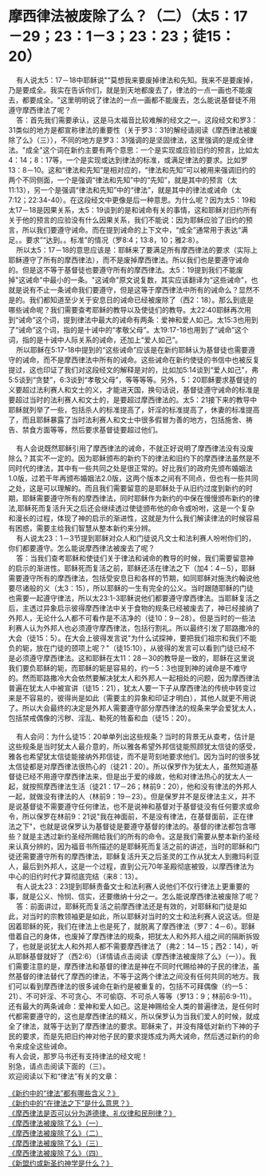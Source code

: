 # 摩西律法被废除了么？（二）（太5：17－29；23：1－3；23：23；徒15：20）



<p>&nbsp; &nbsp; 有人说太5：17－18中耶稣说"“莫想我来要废掉律法和先知。我来不是要废掉，乃是要成全。我实在告诉你们，就是到天地都废去了，律法的一点一画也不能废去，都要成全。"这里明明说了律法的一点一画都不能废去，怎么能说基督徒不用遵守摩西律法了呢？<br />
&nbsp; &nbsp; 答：首先我们需要承认，这是马太福音比较难解的经文之一。这段经文和罗3：31类似的地方是都宣称律法的重要性（关于罗3：31的解经请阅读《摩西律法被废除了么》（三）），不同的地方是罗3：31强调的是坚固律法，这里强调的是成全律法。"成全"这个词在新约主要有两个意思：一个是实现或应验旧约的预言，比如太4：14；8：17等，一个是实现或达到律法的标准，或满足律法的要求。比如罗13：8－10。这和“律法和先知”是相对应的，“律法和先知”可以被用来强调旧约的两个不同侧面，一个是强调“律法和先知”中的“先知”，就是其中的预言（太11:13），另一个是强调“律法和先知”中的“律法”，就是其中的律法或诫命（太7:12；22:34-40）。在这段经文中更像是后一种意思。为什么呢？因为太5：19和太17－18是因果关系，太5：19谈到的是和诫命有关的事情，这和耶稣对旧约所有关于他的预言的应验没有什么因果关系，我们不能说：因为耶稣应验了旧约的预言，所以我们要遵守诫命。而在提到诫命的上下文中，“成全”通常用于表达“满足。。要求”“达到。。标准”的情况（罗8:4；13:8，10；雅2:8）。<br />
&nbsp; &nbsp; 所以太5：17－18的意思应该是：耶稣来了要满足所有摩西律法的要求（实际上耶稣遵守了所有的摩西律法），而不是废掉摩西律法。所以我们也是要遵守诫命的。但是这不等于基督徒也要遵守所有的摩西律法。太5：19提到我们不能废掉"这诫命"中最小的一条。"这诫命"原文说复数，其实应该翻译为“这些诫命”，也就是说有不止一条诫命我们要遵守，但是这等于摩西律法中所有的诫命么？显然不是的。我们都知道至少关于安息日的诫命已经被废除了（西2：18）。那么到底是哪些诫命呢？我们需要查考耶稣的教导以及使徒们的教导。太22:40耶稣再次用到“诫命”这个词，提到律法中最大的诫命有两条：爱神和爱人如己。太15:3也用到了“诫命”这个词，指的是十诫中的“孝敬父母”。太19:17-18也用到了“诫命”这个词，指的是十诫中人际关系的诫命，还加上“爱人如己”。<br />
&nbsp; &nbsp; 所以耶稣在5:17-18中提到的“这些诫命”应该是在新约耶稣认为基督徒也需要遵守的诫命，而不是摩西律法中所有的诫命。这些诫命在新约使徒的书信中也被反复提过，这也印证了我们对这段经文的解释是对的，比如加5:14谈到“爱人如己”，弗5:5谈到“贪婪”，6:3谈到“孝敬父母”，等等等等。另外，5：20耶稣要求基督徒的义要超过法利赛人和文士的义，才能进天国，换句话说，基督徒遵守诫命的标准是要超过当时的法利赛人和文士的，是要超过摩西律法的。太5：21接下来的教导中耶稣就列举了一些，包括杀人的标准提高了，奸淫的标准提高了，休妻的标准提高了，而且耶稣暴露了当时法利赛人和文士中很多假冒为善的地方，包括施舍、祷告、禁食方面等等，然后要求基督徒要超过他们。<br />
&nbsp;<br />
&nbsp; &nbsp; 有人会说既然耶稣引用了摩西律法的诫命，不就正好说明了摩西律法没有没废除么？其实不一定的。因为耶稣颁布的新约下的律法和旧约下的摩西律法虽然是不同时代的律法，其中有一些共同之处是很正常的。好比我们的政府先颁布婚姻法1.0版，过若干年再颁布婚姻法2.0版，这两个版本之间有不同点，但也有一些共同之处，这是可以理解的。而且我们需要留意的是耶稣处于从旧约过度到新约的时期，耶稣需要遵守所有的摩西律法，同时耶稣作为新约的中保在慢慢颁布新约的律法,耶稣死而复活升天之后还会继续透过使徒颁布他的命令或吩咐，这是一个复杂和漫长的过程，体现了神的启示的渐进性，这就是为什么我们解读律法的时候容易有困惑，需要主给我们智慧从整本新约来分辨。<br />
&nbsp; &nbsp; 有人说太23：1－3节提到耶稣对众人和门徒说凡文士和法利赛人吩咐你们的，你们都要遵守。怎么能说摩西律法被废去了呢？<br />
&nbsp; &nbsp; 答：当我们查考耶稣和使徒们关于律法和诫命的教导的时候，我们需要留意神的启示的渐进性。耶稣死而复活之前，耶稣还活在律法之下（加4：4－5），耶稣需要遵守所有的摩西律法，包括受安息日和各样的节期，如同耶稣对施洗约翰说他要尽诸般的义（太3：15），所以耶稣的一生有完全的公义。当时跟随耶稣的门徒也需要一起遵守律法，所以太23:1-3耶稣说他们都要遵守摩西律法。当耶稣复活之后，主透过异象启示彼得摩西律法中关于食物的规条已经被废去了，神已经接纳了外邦人，无论什么人都不可看作是不洁净的（徒10：9－28）。但是当时的一些法利赛人认为外邦人也必须遵守摩西律法，包括行割礼。所以最终引发了耶路撒冷的大会（徒15：5）。在大会上彼得发言说"为什么试探神，要把我们祖宗和我们不能负的轭，放在门徒的颈项上呢？"（徒15:10），从彼得的发言可以看到门徒已经不是必须遵守摩西律法。这和耶稣在太11：28－30的教导是一致的，耶稣在这里说我们要负耶稣的轭，而耶稣的轭是容易的，约一5：3也提到神的诫命是不难守的。然而耶路撒冷大会依然要解决犹太人和外邦人一起相处的问题，因为摩西律法普遍在犹太人中被宣讲（徒15：21），犹太人要一下子从摩西律法的传统中转变过来是不容易的，彼得尚是如此（需要主的异象和印证才明白），其他人就更不用说了。所以大会最终的决定是外邦人需要遵守部分摩西律法的规条来学会爱犹太人，包括禁戒偶像的污秽、淫乱、勒死的牲畜和血（徒15：20）。<br />
&nbsp;<br />
&nbsp; &nbsp; 有人会问：为什么徒15：20单单列出这些规条？当时的背景无从查考，估计是这些规条是当时犹太人最介意的，所以雅各希望外邦信徒能照顾犹太信徒的感受，雅各也希望犹太信徒能接纳外邦信徒，而不是苛刻地要求他们。因为当时的很多犹太信徒都是对摩西律法很热心的（徒21：20）。所以保罗作为犹太人，虽然知道基督徒已经不用遵守摩西律法来，但是出于爱的缘故，他和对律法热心的犹太人一起，就按照摩西律法生活（徒21：17－26；林前9：20），他和没有律法的外邦人一起，就做没有律法的人（林前9：19－23）。但是保罗并不是反律法主义，并不是说基督徒不需要遵守任何律法，也不是说神和基督对于基督徒没有任何要求或命令，所以保罗在林前9：21说"我在神面前，不是没有律法，在基督面前，正在律法之下"，也就是说保罗认为基督徒是要遵守基督的律法的。基督的律法都包含哪些？就是主透过新约圣经所赐给我们的所有的命令。这是我们需要从整本新约圣经来认真分辨的，因为福音书所描述的是耶稣死而复活之前的讲述，当时的耶稣和门徒还需要遵守所有的摩西律法，耶稣复活升天之后圣灵的工作从犹太人到撒玛利亚人，最后到外邦人，这是一个过程，直到公元70年圣殿彻底被毁，以摩西律法为中心的旧约时代才算彻底完结（来8：13）。<br />
&nbsp; &nbsp; 有人说太23：23提到耶稣责备文士和法利赛人说他们不仅行律法上更重要的事，就是公义、怜悯、信实，还要缴纳十分之一。怎么能说摩西律法被废除了呢？<br />
&nbsp; &nbsp; 答：前面讲过，耶稣死而复活之前摩西律法还是有效的，对耶稣和门徒是如此，对当时的宗教领袖更是如此，所以耶稣对当时的文士和法利赛人说这话。但是因着耶稣的死，我们在律法上也是死了，就脱离了摩西律法（罗7：4－6）。耶稣借着自己的身体，也废掉了摩西律法的规条，把犹太人和外邦人组之间的隔断拆毁了，也就是说犹太人和外邦人都不需要摩西律法了（弗2：14－15；西2：14），听从耶稣基督就好了（西2:6）（详情请点击阅读《摩西律法被废除了么》（一））。我们需要注意的是，摩西律法和基督的律法是神在不同时代赐给神的子民的律法，虽然基督的律法替代了摩西的律法，不等于这两个律法之间没有任何共同的地方。我们可以看到摩西律法的很多诫命在新约是被重复的，包括不可拜偶像（约一5：21）、不可奸淫、不可贪心、不可偷窃、不可杀人等等（罗13：9；林前6:9-11）。还有最大的两条诫命：爱神和爱人如己。这是神赐给全人类的普遍律法，是任何时代都需要遵守的，这也是摩西律法的精义，所以保罗认为当我们爱人的时候，就成全了律法，就等于达到了摩西律法的要求。耶稣来了，并没有降低对新约下神的子民的要求，而是先把旧约神对他子民的要求提炼成为两大诫命，然后透过新约的命令来成全这些诫命。<br />
有人会说，那罗马书还有支持律法的经文呢！<br />
别急，请点击阅读下面的（三）。<br />
欢迎阅读以下和“律法”有关的文章：</p>

<p><a href="/node/12683">《新约中的“律法”都有哪些含义？》</a><br />
<a href="/node/12684">《新约中的“在律法之下”是什么意思？》</a><br />
<a href="/node/12685">《摩西律法是否可以分为道德律、礼仪律和民刑律？》</a><br />
<a href="/node/12686">《摩西律法被废除了么》（一）</a><br />
<a href="/node/12687">《摩西律法被废除了么》（二）</a><br />
<a href="/node/12688">《摩西律法被废除了么》（三）</a><br />
<a href="/node/12689">《摩西律法被废除了么》（四）</a><br />
<a href="/node/12691">《新盟约或新圣约神学是什么？》</a></p>